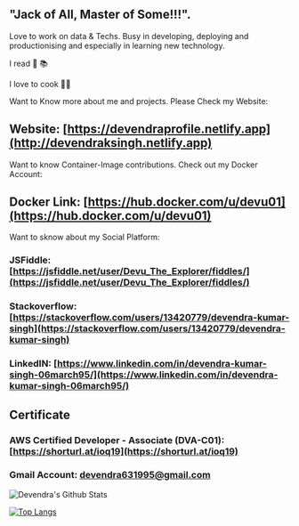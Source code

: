 ## "Jack of All, Master of Some!!!".
Love to work on data & Techs. 
Busy in developing, deploying and productionising and especially in learning new technology.

I read 📖 📚

I love to cook 👨‍🍳

Want to Know more about me and projects. Please Check my Website:
## Website: [https://devendraprofile.netlify.app](http://devendraksingh.netlify.app)

Want to know Container-Image contributions. Check out my Docker Account:
## Docker Link: [https://hub.docker.com/u/devu01](https://hub.docker.com/u/devu01)

Want to sknow about my Social Platform:
### JSFiddle: [https://jsfiddle.net/user/Devu_The_Explorer/fiddles/](https://jsfiddle.net/user/Devu_The_Explorer/fiddles/)
### Stackoverflow: [https://stackoverflow.com/users/13420779/devendra-kumar-singh](https://stackoverflow.com/users/13420779/devendra-kumar-singh)
### LinkedIN: [https://www.linkedin.com/in/devendra-kumar-singh-06march95/](https://www.linkedin.com/in/devendra-kumar-singh-06march95/)
## Certificate
### AWS Certified Developer - Associate (DVA-C01): [https://shorturl.at/ioq19](https://shorturl.at/ioq19)

### Gmail Account: devendra631995@gmail.com


![Devendra's Github Stats](https://github-readme-stats.vercel.app/api?username=devendra631997)


[![Top Langs](https://github-readme-stats.vercel.app/api/top-langs/?username=devendra631997&langs_count=12&layout=compact)](https://github.com/devendra631997/github-readme-stats)
